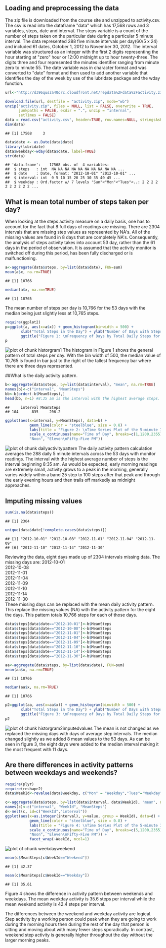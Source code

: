 


## Loading and preprocessing the data

The zip file is downloaded from the course site and unzipped to activity.csv. The csv is read into the dataframe "data" which has 17,568 rows and 3 variables, steps, date and interval. The steps variable is a count of the number of steps taken on the particular date during a particular 5 minute interval.  The data represented 288 five minute intervals per day(60/5 x 24) and included 61 dates, October 1, 2012 to November 30, 2012. The interval variable was structured as an integer with the first 2 digits representing the hour starting at "zero" hour or 12:00 midnight up to hour twenty-three.  The digits three and four represented the minutes identifier ranging from minute zero to minute 55. The date variable was in character format and was converted to "date" format and then used to add another variable that identifies the day of the week by use of the lubridate package and the wday function. 

```r
url<-"http://d396qusza40orc.cloudfront.net/repdata%2Fdata%2Factivity.zip"

download.file(url, destfile = "activity.zip", mode="wb") 
unzip("activity.zip", files = NULL, list = FALSE, overwrite = TRUE,
      junkpaths = FALSE, exdir = ".", unzip = "internal",
      setTimes = FALSE)
data = read.csv("activity.csv", header=TRUE, row.names=NULL, stringsAsFactors=FALSE)
dim(data)
```

```
## [1] 17568     3
```

```r
data$date <- as.Date(data$date)
library(lubridate)
data$weekday<-wday(data$date, label=TRUE)
str(data)
```

```
## 'data.frame':	17568 obs. of  4 variables:
##  $ steps   : int  NA NA NA NA NA NA NA NA NA NA ...
##  $ date    : Date, format: "2012-10-01" "2012-10-01" ...
##  $ interval: int  0 5 10 15 20 25 30 35 40 45 ...
##  $ weekday : Ord.factor w/ 7 levels "Sun"<"Mon"<"Tues"<..: 2 2 2 2 2 2 2 2 2 2 ...
```


## What is mean total number of steps taken per day?

When looking at the steps activity measure on a daily basis, one has to account for the fact that 8 full days of readings are missing.  There are 2304 intervals that are missing step values as represented by NA's.  All of the missing values are found in 8 days that are completely NA's.  Consequently, the analysis of steps activity takes into account 53 day, rather than the 61 days in the period of observation.  It is assumed that the activity monitor is switched off during this period, has been fully discharged or is malfunctioning.


```r
a<-aggregate(data$steps, by=list(data$date), FUN=sum)
mean(a$x, na.rm=TRUE)
```

```
## [1] 10766
```

```r
median(a$x, na.rm=TRUE)
```

```
## [1] 10765
```

The mean number of steps per day is 10,766 for the 53 days with the median being just slightly less at 10,765 steps. 

```r
require(ggplot2)
p=ggplot(a, aes(x=a$x)) + geom_histogram(binwidth = 500) +
       xlab("Total Steps in the Day") + ylab("Number of Days with Steps") +
       ggtitle("Figure 1: \nFrequency of Days by Total Daily Steps for All Daily Measurement Intervals\n October 1, 2012 to November 30, 2012")
p
```

![plot of chunk historgram1](figures/plot-historgram1.png) 
The histogram in Figure 1 shows the general pattern of total steps per day. With the bin width of 500, the median value of 10,765 is found in bar just to the right of the tallest frequency bar where there are three days represented. 

##What is the daily activity pattern.

```r
b<-aggregate(data$steps, by=list(data$interval), "mean", na.rm=TRUE)
names(b)<-c("interval", "MeanSteps")
bb<-b[order(-b$MeanSteps),]
head(bb, n=1) #8:35 am is the interval with the highest average steps. 
```

```
##     interval MeanSteps
## 104      835     206.2
```

```r
ggplot(aes(x=interval, y=MeanSteps), data=b) + 
           geom_line(color = "steelblue", size = 0.8) + 
           labs(title = "Figure 2: \nTime Series Plot of the 5-minute Intervals Steps Registered \n Between September 1, 2012 and October 30, 2012", y="Mean Steps per Interval") + 
           scale_x_continuous(name="Time of Day", breaks=c(1,1200,2355), labels=c("Midnight",
           "Noon", "Eleven\nFifty-Five PM"))
```

![plot of chunk dailyactivitypattern](figures/plot-dailyactivitypattern.png) 
The daily activity pattern calculation averages the 288 daily 5 minute intervals across the 53 days with monitor readings.  The interval with the highest average number of steps is the interval beginning 8:35 am.  As would be expected, early morning readings are extremely small, activity grows to a peak in the morning, generally varies widely within a band 25 step to 100 steps after that peak and through the early evening hours and then trails off markedly as midnight approaches.



## Imputing missing values


```r
sum(is.na(data$steps))
```

```
## [1] 2304
```

```r
unique(data$date[!complete.cases(data$steps)])
```

```
## [1] "2012-10-01" "2012-10-08" "2012-11-01" "2012-11-04" "2012-11-09"
## [6] "2012-11-10" "2012-11-14" "2012-11-30"
```
Reviewing the data, eight days made up of 2304 intervals missing data.  The missing days are: 
2012-10-01  
2012-10-08  
2012-11-01  
2012-11-04  
2012-11-09  
2012-11-10  
2012-11-14  
2012-11-30  
These missing days can be replaced with the mean daily activity pattern. This replace the missing values (NA) with the activity pattern for the eight the days. This pattern totals 10,766 steps for each of those days. 



```r
data$steps[data$date=="2012-10-01"]<-b$MeanSteps
data$steps[data$date=="2012-10-08"]<-b$MeanSteps
data$steps[data$date=="2012-11-01"]<-b$MeanSteps
data$steps[data$date=="2012-11-04"]<-b$MeanSteps
data$steps[data$date=="2012-11-09"]<-b$MeanSteps
data$steps[data$date=="2012-11-10"]<-b$MeanSteps
data$steps[data$date=="2012-11-14"]<-b$MeanSteps
data$steps[data$date=="2012-11-30"]<-b$MeanSteps
```



```r
aa<-aggregate(data$steps, by=list(data$date), FUN=sum)
mean(aa$x, na.rm=TRUE)
```

```
## [1] 10766
```

```r
median(aa$x, na.rm=TRUE)
```

```
## [1] 10766
```

```r
p2=ggplot(aa, aes(x=aa$x)) + geom_histogram(binwidth = 500) +
       xlab("Total Steps in the Day") + ylab("Number of Days with Steps") +
       ggtitle("Figure 3: \nFrequency of Days by Total Daily Steps for All Daily Measurement Intervals\n October 1, 2012 to November 30, 2012")
p2
```

![plot of chunk historgram2imputedvalues](figures/plot-historgram2imputedvalues.png) 
The mean is not changed as we replaced the missing days with days of average step intervals.  The median changed slightly as we added 8 mean values to the 53 days.  As can be seen in figure 3, the eight days were added to the median interval making it the most frequent with 11 days. 




## Are there differences in activity patterns between weekdays and weekends?

```r
require(plyr)
require(reshape2)
data$WeekId<-revalue(data$weekday, c("Mon" = "Weekday","Tues"="Weekday","Wed"="Weekday","Thurs"="Weekday","Fri"= "Weekday", "Sun"= "Weekend", "Sat" = "Weekend"))

c<-aggregate(data$steps, by=list(data$interval, data$WeekId), "mean", na.rm=TRUE)
names(c)<-c("interval", "WeekId", "MeanSteps")
d<-melt(c, id=c("WeekId","interval"))
ggplot(aes(x=as.integer(interval), y=value, group = WeekId), data=d) + 
           geom_line(color = "steelblue", size = 0.8) + 
           labs(title = "Figure 4: \nTime Series Plot of the 5-minute Intervals Steps Registered \n Between September 1, 2012 and October 30, 2012", y= "Mean Steps per Interval") + 
           scale_x_continuous(name="Time of Day", breaks=c(5,1200,2355), labels=c("Midnight",
           "Noon", "Eleven\nFifty-Five PM")) +
           facet_wrap(~WeekId, ncol=1) 
```

![plot of chunk weekdayweekend](figures/plot-weekdayweekend.png) 

```r
mean(c$MeanSteps[c$WeekId=="Weekend"])
```

```
## [1] 42.37
```

```r
mean(c$MeanSteps[c$WeekId=="Weekday"])
```

```
## [1] 35.61
```

Figure 4 shows the difference in activity pattern between weekends and weekdays.  The mean weekday activity is 35.6 steps per interval while the mean weekend activity is 42.4 steps per interval.  

The differences between the weekend and weekday activity are logical.  Step activity by a working person could peak when they are going to work during the morning hours then during the rest of the day that person is sitting and moving about with many fewer steps sporadically.  In contrast, weekend step activity is generally higher throughout the day without the larger morning peaks.




